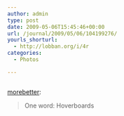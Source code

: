 ```yaml
---
author: admin
type: post
date: 2009-05-06T15:45:46+00:00
url: /journal/2009/05/06/104199276/
yourls_shorturl:
  - http://lobban.org/i/4r
categories:
  - Photos

---
```

<div class="figure">
  <img src="http://andy.lobban.org/photo/1280/104199276/1/C6QblSPT9n2yolu81CaNNHWt" alt="" />
</div>

[morebetter][1]:

> One word: Hoverboards

 [1]: http://morebetter.tumblr.com/post/103389558/one-word-hoverboards